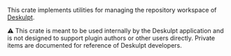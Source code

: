 This crate implements utilities for managing the repository workspace of [Deskulpt](https://deskulpt-apps.github.io/).

⚠️ This crate is meant to be used internally by the Deskulpt application and is not designed to support plugin authors or other users directly. Private items are documented for reference of Deskulpt developers.
